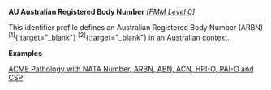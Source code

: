 **AU Australian Registered Body Number**  *[[FMM Level 0](guidance.html)]*

This identifier profile defines an Australian Registered Body Number (ARBN) [<sup>[1]</sup>](http://hl7.org.au/id/arbn ){:target="_blank"} [<sup>[2]</sup>](https://www.ppsr.gov.au/arbn-australian-registered-body-number){:target="_blank"} in an Australian context.

**Examples**

[ACME Pathology with NATA Number, ARBN, ABN, ACN, HPI-O, PAI-O and CSP](Organization-f799e349-0385-4fbc-a2aa-b5b50af957ea.html)